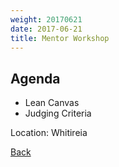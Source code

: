 ```yaml
---
weight: 20170621
date: 2017-06-21
title: Mentor Workshop
---
```


## Agenda

* Lean Canvas
* Judging Criteria

Location: Whitireia

[Back](/schedule)